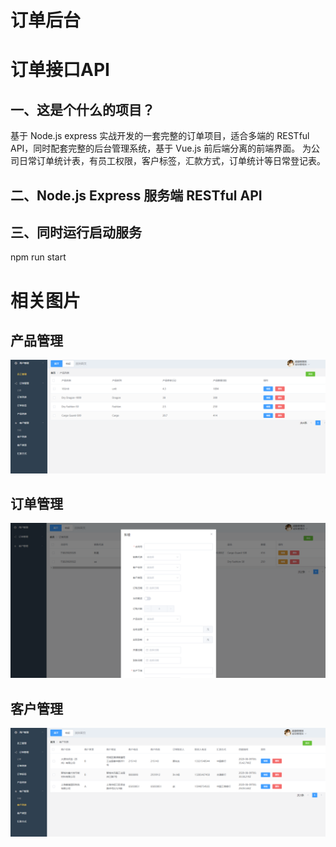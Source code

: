 # 订单后台
# 订单接口API

## 一、这是个什么的项目？

基于 Node.js express 实战开发的一套完整的订单项目，适合多端的 RESTful API，同时配套完整的后台管理系统，基于 Vue.js 前后端分离的前端界面。
为公司日常订单统计表，有员工权限，客户标签，汇款方式，订单统计等日常登记表。


## 二、Node.js Express 服务端 RESTful API

## 三、同时运行启动服务
npm run start

# 相关图片

## 产品管理
![image](https://github.com/old-boy/cwf-order/blob/master/images/%E4%BA%A7%E5%93%81%E7%AE%A1%E7%90%86.png)
## 订单管理
![image](https://github.com/old-boy/cwf-order/blob/master/images/%E8%AE%A2%E5%8D%95%E7%AE%A1%E7%90%86.png)
## 客户管理
![image](https://github.com/old-boy/cwf-order/blob/master/images/%E5%AE%A2%E6%88%B7%E7%AE%A1%E7%90%86.png)








